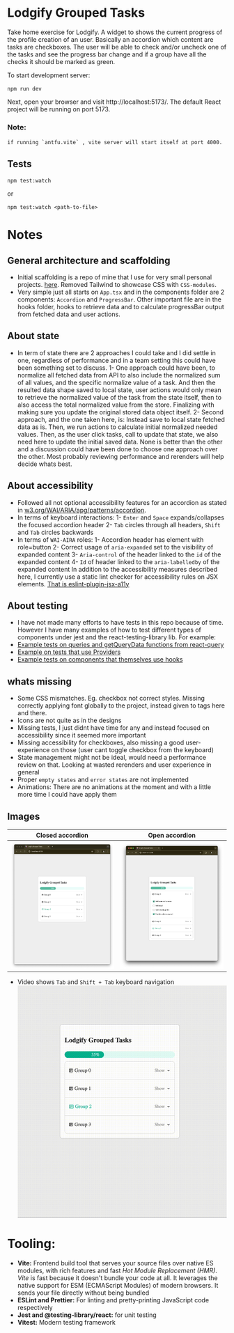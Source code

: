 # Lodgify Grouped Tasks

Take home exercise for Lodgify. A widget to shows the current progress of the profile creation of an user. Basically an accordion which content are tasks are checkboxes. The user will be able to check and/or uncheck one of the tasks and see the progress bar change and if a group have all the checks it should be marked as green.

To start development server:

```
npm run dev
```

Next, open your browser and visit http://localhost:5173/. The default React project will be running on port 5173.

### Note:

    if running `antfu.vite` , vite server will start itself at port 4000.

## Tests

```
npm test:watch

```

or

```
npm test:watch <path-to-file>

```

# Notes

## General architecture and scaffolding

- Initial scaffolding is a repo of mine that I use for very small personal projects. [here](https://github.com/msrxse/default-scaffold-basic). Removed Tailwind to showcase CSS with `CSS-modules`.
- Very simple just all starts on `App.tsx` and in the components folder are 2 components: `Accordion` and `ProgressBar`. Other important file are in the hooks folder, hooks to retrieve data and to calculate progressBar output from fetched data and user actions.

## About state

- In term of state there are 2 approaches I could take and I did settle in one, regardless of performance and in a team setting this could have been something set to discuss.
  1- One approach could have been, to normalize all fetched data from API to also include the normalized sum of all values, and the specific normalize value of a task. And then the resulted data shape saved to local state, user actions would only mean to retrieve the normalized value of the task from the state itself, then to also access the total normalized value from the store. Finalizing with making sure you update the original stored data object itself.
  2- Second approach, and the one taken here, is: Instead save to local state fetched data as is. Then, we run actions to calculate initial normalized needed values. Then, as the user click tasks, call to update that state, we also need here to update the initial saved data.
  None is better than the other and a discussion could have been done to choose one approach over the other. Most probably reviewing performance and rerenders will help decide whats best.

## About accessibility

- Followed all not optional accessibility features for an accordion as stated in [w3.org/WAI/ARIA/apg/patterns/accordion](https://www.w3.org/WAI/ARIA/apg/patterns/accordion/).
- In terms of keyboard interactions:
  1- `Enter` and `Space` expands/collapses the focused accordion header
  2- `Tab` circles through all headers, `Shift` and `Tab` circles backwards
- In terms of `WAI-AIRA` roles:
  1- Accordion header has element with role=button
  2- Correct usage of `aria-expanded` set to the visibility of expanded content
  3- `Aria-control` of the header linked to the `id` of the expanded content
  4- `Id` of header linked to the `aria-labelledby` of the expanded content
  In addition to the accessibility measures described here, I currently use a static lint checker for accessibility rules on JSX elements. [That is eslint-plugin-jsx-a11y](https://www.npmjs.com/package/eslint-plugin-jsx-a11y)

## About testing

- I have not made many efforts to have tests in this repo because of time. However I have many examples of how to test different types of components under jest and the react-testing-library lib. For example:
- [Example tests on queries and getQueryData functions from react-query](https://github.com/msrxse/oneport-rates-ui/blob/main/src/hooks/rates.ts)
- [Example on tests that use Providers](https://github.com/msrxse/oneport-rates-ui/blob/main/src/hooks/rates.ts)
- [Example tests on components that themselves use hooks](https://github.com/msrxse/oneport-rates-ui/blob/main/src/components/rates/tests/RatesComponent.test.tsx)

## whats missing

- Some CSS mismatches. Eg. checkbox not correct styles. Missing correctly applying font globally to the project, instead given to tags here and there.
- Icons are not quite as in the designs
- Missing tests, I just didnt have time for any and instead focused on accessibility since it seemed more important
- Missing accessibility for checkboxes, also missing a good user-experience on those (user cant toggle checkbox from the keyboard)
- State management might not be ideal, would need a performance review on that. Looking at wasted rerenders and user experience in general
- Proper `empty states` and `error states` are not implemented
- Animations: There are no animations at the moment and with a little more time I could have apply them

## Images

| Closed accordion                                                 | Open accordion                                                   |
| ---------------------------------------------------------------- | ---------------------------------------------------------------- |
| <img src="src/assets/lodgify-grouped-tasks-1.png" width="600" /> | <img src="src/assets/lodgify-grouped-tasks-2.png" width="600" /> |

- Video shows `Tab` and `Shift + Tab` keyboard navigation
  ![video 1](src/assets/lodgify-46A0-4635-96D6-61B77877315D.gif)

# Tooling:

- **Vite:** Frontend build tool that serves your source files over native ES modules, with rich features and fast _Hot Module Replacement (HMR)_. _Vite_ is fast because it doesn't bundle your code at all. It leverages the native support for ESM (ECMAScript Modules) of modern browsers. It sends your file directly without being bundled
- **ESLint and Prettier:** For linting and pretty-printing JavaScript code respectively
- **Jest and @testing-library/react:** for unit testing
- **Vitest:** Modern testing framework
